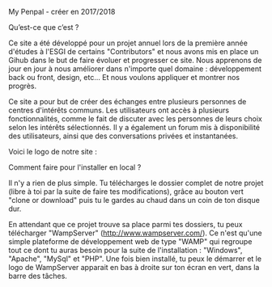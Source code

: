 My Penpal - créer en 2017/2018


Qu’est-ce que c’est ? 

Ce site a été développé pour un projet annuel lors de la première année d'études à l'ESGI de certains "Contributors" et nous avons mis en place un Gihub dans le but de faire évoluer et progresser ce site. Nous apprenons de jour en jour à nous améliorer dans n'importe quel domaine : développement back ou front, design, etc... Et nous voulons appliquer et montrer nos progrès. 

Ce site a pour but de créer des échanges entre plusieurs personnes de centres d'intérêts communs. 
Les utilisateurs ont accès à plusieurs fonctionnalités, comme le fait de discuter avec les personnes de leurs choix selon les intérêts sélectionnés. Il y a également un forum mis à disponibilité des utilisateurs, ainsi que des conversations privées et instantanées. 

Voici le logo de notre site : 



Comment faire pour l'installer en local ?

Il n'y a rien de plus simple. Tu télécharges le dossier complet de notre projet (libre à toi par la suite de faire tes modifications), grâce au bouton vert "clone or download" puis tu le gardes au chaud dans un coin de ton disque dur. 

En attendant que ce projet trouve sa place parmi tes dossiers, tu peux télécharger "WampServer" (http://www.wampserver.com/). 
Ce n'est qu'une simple plateforme de développement web de type "WAMP" qui regroupe tout ce dont tu auras besoin pour la suite de l'installation : "Windows", "Apache", "MySql" et "PHP". 
Une fois bien installé, tu peux le démarrer et le logo de WampServer apparait en bas à droite sur ton écran en vert, dans la barre des tâches.
